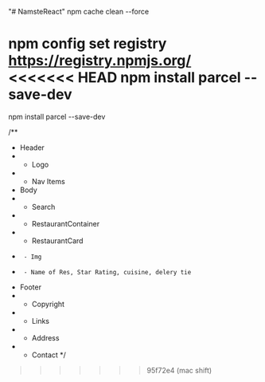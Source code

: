 "# NamsteReact" 
npm cache clean --force


npm config set registry https://registry.npmjs.org/
<<<<<<< HEAD
npm install parcel --save-dev
=======
npm install parcel --save-dev



/**
 * Header
 *  - Logo
 *  - Nav Items
 * Body
 *  - Search
 *  - RestaurantContainer
 *    - RestaurantCard
 *      - Img
 *      - Name of Res, Star Rating, cuisine, delery tie
 * Footer
 *  - Copyright
 *  - Links
 *  - Address
 *  - Contact
 */
>>>>>>> 95f72e4 (mac shift)
